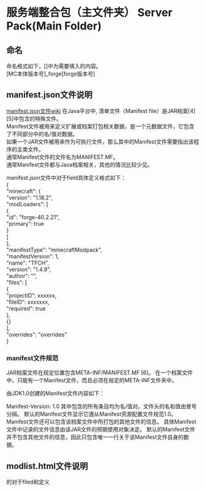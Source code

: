 # 服务端整合包（主文件夹） Server Pack(Main Folder)
## 命名
命名格式如下，[]中为需要填入的内容。<br>
[MC本体版本号]_forge[forge版本号]<br>

## manifest.json文件说明
[manifest.json文件wiki](https://zh.wikipedia.org/wiki/%E6%B8%85%E5%8D%95%E6%96%87%E4%BB%B6)
在Java平台中, 清单文件（Manifest file）是JAR档案[4][5]中包含的特殊文件。<br>
Manifest文件被用来定义扩展或档案打包相关数据，是一个元数据文件，它包含了不同部分中的名/值对数据。<br>
如果一个JAR文件被用来作为可执行文件，那么其中的Manifest文件需要指出该程序的主类文件。<br>
通常Manifest文件的文件名为MANIFEST.MF。<br>
通常Manifest文件都与Java档案相关，其他的情况比较少见。<br>

manifest.json文件中对于field具体定义格式如下：<br>
{<br>
  "minecraft": {<br>
    "version": "1.18.2",<br>
    "modLoaders": [<br>
      {<br>
        "id": "forge-40.2.21",<br>
        "primary": true<br>
      }<br>
    ]<br>
  },<br>
  "manifestType": "minecraftModpack",<br>
  "manifestVersion": 1,<br>
  "name": "TFCH",<br>
  "version": "1.4.9",<br>
  "author": "",<br>
  "files": [<br>
    {<br>
      "projectID": xxxxxx,<br>
      "fileID": xxxxxxx,<br>
      "required": true<br>
    },<br>
    {}<br>
  ],<br>
  "overrides": "overrides"<br>
}<br>

### manifest文件规范
JAR档案文件在规定位置包含META-INF/MANIFEST.MF [6]。
在一个档案文件中，只能有一个Manifest文件，而且必须在规定的META-INF文件夹中。

由JDK1.0创建的Manifest文件内容如下：

Manifest-Version: 1.0
其中包含的所有条目均为名/值对。文件头的名和值由冒号分隔。
默认的Manifest文件显示它遵从Manifest资源配置文件规范1.0。
Manifest文件还可以包含该档案文件中所打包的其他文件的信息。
具体Manifest文件中记录的文件信息由该JAR文件的预期使用对象决定。
默认的Manifest文件并不包含其他文件的信息，因此只包含唯一一行关于该Manifest文件自身的数据。

## modlist.html文件说明
的对于filed和定义
